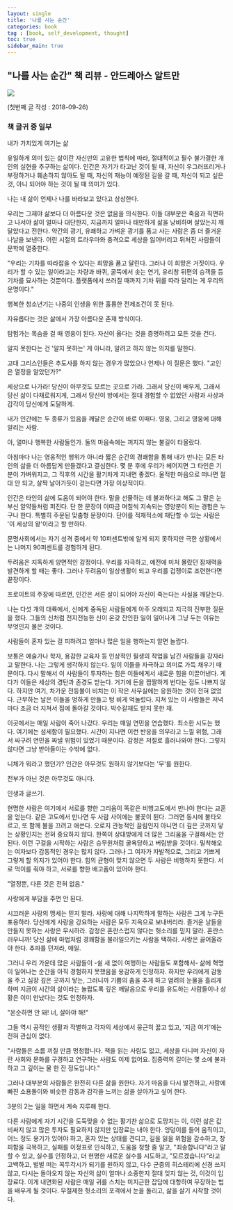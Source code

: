 ```yaml
---
layout: single
title: '나를 사는 순간'
categories: book
tag : [book, self_development, thought]
toc: true
sidebar_main: true
---
```




## "나를 사는 순간" 책 리뷰 - 안드레아스 알트만
![](https://image.aladin.co.kr/product/15270/51/cover500/k802533020_1.jpg)


(첫번째 글 작성 : 2018-09-26)
### 책 글귀 중 일부

내가 가치있게 여기는 삶

유일하게 의미 있는 삶이란 자신만의 고유한 법칙에 따라, 절대적이고 필수 불가결한 개인의 실현을 추구하는 삶이다.
인간은 자기가 타고난 것이 될 때, 자신이 우그러뜨리거나 부정하거나 훼손하지 않아도 될 때, 자신의 재능이 예정된 길을 갈 때, 자신이 되고 싶은 것, 아니 되어야 하는 것이 될 때 의미가 있다. 

나는 내 삶이 언제나 나를 바라보고 있다고 상상한다.

우리는 그제야 삶보다 더 아름다운 것은 없음을 의식한다. 이들 대부분은 죽음과 직면하고 나서야 삶이 얼마나 대단한지, 지금까지 얼마나 태만하게 삶을 낭비하며 살았는지 깨달았다고 전한다. 약간의 광기, 유쾌하고 가벼운 광기를 품고 사는 사람은 좀 더 즐거운 나날을 보낸다. 어린 시절의 트라우마와 충격으로 세상을 잃어버리고 뒤처진 사람들이 문학에 열중한다. 

"우리는 기차를 따라잡을 수 있다는 희망을 품고 달린다. 그러나 이 희망은 거짓이다. 우리가 할 수 있는 일이라고는 차량과 바퀴, 굴뚝에서 솟는 연기, 유리창 뒤편의 승객들 등 기차를 묘사하는 것뿐이다. 플랫폼에서 쓰러질 때까지 기차 뒤를 따라 달리는 게 우리의 운명이다."

행복한 청소년기는 나중의 인생을 위한 훌륭한 전제조건이 못 된다.

자유롭다는 것은 삶에서 가장 아름다운 존재 방식이다.

탐험가는 목숨을 걸 때 영웅이 된다. 자신이 옳다는 것을 증명하려고 모든 것을 건다.

알지 못한다는 건 '알지 못하는' 게 아니라, 알려고 하지 않는 의지를 말한다.

고대 그리스인들은 추도사를 하지 않는 경우가 많았으나 언제나 이 질문은 했다. "고인은 열정을 알았던가?"

세상으로 나가라! 당신이 아무것도 모르는 곳으로 가라. 그래서 당신이 배우게, 그래서 당신 삶이 다채로워지게, 그래서 당신이 방에서는 절대 경험할 수 없었던 사람과 사상과 감각이 당신에게 도달하게.

내가 인간에는 두 종류가 있음을 깨달은 순간이 바로 이때다. 영웅, 그리고 영웅에 대해 알리는 사람.

아, 얼마나 행복한 사람들인가. 둘의 마음속에는 꺼지지 않는 불길이 타올랐다.

아침마다 나는 영웅적인 행위가 아니라 짧은 순간의 경쾌함을 통해 내가 만나는 모든 타인의 삶을 더 아름답게 만들겠다고 결심한다. 몇 분 후에 우리가 헤어지면 그 타인은 기분이 가벼워지고, 그 직후의 시간을 활기차게 지내면 좋겠다. 울적한 마음으로 떠나면 절대 안 되고, 살짝 날아가듯이 걷는다면 가장 이상적이다.

인간은 타인의 삶에 도움이 되어야 한다. 말을 선물하는 데 불과하다고 해도 그 말은 눈부신 알약들처럼 퍼진다. 단 한 문장이 이따금 며칠씩 지속되는 영양분이 되는 경험은 누구나 한다. 특별히 주문된 맞춤형 문장이다. 단어를 적재적소에 재단할 수 있는 사람은 '이 세상의 왕'이라고 할 만하다.

문명사회에서는 자기 성격 중에서 약 10퍼센트밖에 알게 되지 못하지만 극한 상황에서는 나머지 90퍼센트를 경험하게 된다.

두려움은 지독하게 양면적인 감정이다. 우리를 자극하고, 예전에 미처 몰랐던 잠재력을 발견하게 할 때는 좋다. 그러나 두려움이 일상생활이 되고 우리를 겁쟁이로 조련한다면 끝장이다.

프로이트의 주장에 따르면, 인간은 서른 살이 되어야 자신이 죽는다는 사실을 깨닫는다.

나는 다섯 개의 대륙에서, 신에게 중독된 사람들에게 아주 오래되고 지극히 진부한 질문을 했다. 그들의 신처럼 전지전능한 신이 온갖 잔인한 일이 일어나게 그냥 두는 이유는 무엇인지 물은 것이다.

사람들이 혼자 있는 걸 피하려고 얼마나 많은 일을 행하는지 알면 놀랍다.

보통은 예술가나 학자, 용감한 교육자 등 인상적인 필생의 작업을 남긴 사람들을 강자라고 말한다. 나는 그렇게 생각하지 않는다. 일이 이들을 자극하고 의미로 가득 채우기 때문이다. 다시 말해서 이 사람들이 투자하는 힘은 이들에게서 새로운 힘을 이끌어낸다. 게다가 이들은 세상의 경탄과 존경도 받는다. 거기에 돈을 짭짤하게 번다는 점도 나쁘지 않다. 하지만 여기, 차가운 전등불이 비치는 이 작은 사무실에는 응원하는 것이 전혀 없었다. 근무하는 날은 이들을 멍하게 만들고 텅 비게 억눌렀다. 지쳐 있는 이 사람들은 저녁마다 조금 더 지쳐서 집에 돌아갈 것이다. 박수갈채도 받지 못한 채.

이곳에서는 매일 사람이 죽어 나갔다. 우리는 매일 연민을 연습했다. 최소한 시도는 했다. 여기에는 섬세함이 필요했다. 시간이 지나면 이런 반응을 의무라고 느낄 위험, 그래서 싸구려 연민을 짜낼 위험이 있었기 때문이다. 감정은 저절로 흘러나와야 한다. 그렇지 않다면 그냥 받아들이는 수밖에 없다.

니체가 뭐라고 했던가? 인간은 아무것도 원하지 않기보다는 '무'를 원한다.

전부가 아닌 것은 아무것도 아니다.

인생과 글쓰기.

현명한 사람은 여기에서 서로를 향한 그리움이 똑같은 비행고도에서 만나야 한다는 교훈을 얻는다. 같은 고도에서 만나면 두 사람 사이에는 불꽃이 튄다. 그러면 동시에 불타오르고, 또 함께 불을 끄려고 애쓴다. 오로지 관능적인 끌림인지 아니면 더 깊은 곳까지 닿는 상황인지는 전혀 중요하지 않다. 한쪽이 상대방에게 더 많은 그리움을 구걸해서는 안 된다. 이런 구걸을 시작하는 사람은 승무원처럼 굴욕당하고 버림받을 것이다. 
밀착해오는 여자보다 감동적인 경우는 많지 않다. 그러나 그 여자가 자발적으로, 그리고 기쁘게 그렇게 할 의지가 있어야 한다. 힘의 균형이 맞지 않으면 두 사람은 비행하지 못한다. 서로 먹이를 줘야 하고, 서로를 향한 배고픔이 있어야 한다.

"열정뿐, 다른 것은 전혀 없음."

사랑에게 부담을 주면 안 된다.

시끄러운 사랑의 맹세는 믿지 말라. 
사랑에 대해 나지막하게 말하는 사람은 그게 누구든 포옹하라.
당신에게 사랑을 강요하는 사람은 모두 지옥으로 보내버리라.
즐거운 날들을 만들지 못하는 사랑은 무시하라.
감정은 혼란스럽지 않다는 헛소리를 믿지 말라. 혼란스러우니까!
당신 삶에 마법처럼 경쾌함을 불러일으키는 사람을 택하라.
사랑은 끓어올라야 한다.
추파를 던져라, 매일.

그러니 우리 가운데 많은 사람들이 -쉴 새 없이 여행하는 사람들도 포함해서- 삶에 혁명이 일어나는 순간을 아직 경험하지 못했음을 용감하게 인정하자. 하지만 우리에게 감동을 주고 심장 깊은 곳까지 닿는, 그러니까 기쁨의 춤을 추게 하고 염려의 눈물을 흘리게 하며 지금이 시간의 삶이라는 놀랍도록 깊은 깨달음으로 우리를 유도하는 사람들이나 상황은 이미 만났다는 것도 인정하자.

"온순하면 안 돼! 너, 살아야 해!"

그들 역시 공적인 생활과 작별하고 각자의 세상에서 뭉근히 꿇고 있고, '지금 여기'에는 전혀 관심이 없다. 

"사람들은 소름 끼칠 만큼 멍청합니다. 책을 읽는 사람도 없고, 세상을 다니며 자신이 자란 사회와 문화를 구경하고 연구하는 사람도 이제 없어요. 집중력의 길이는 몇 소에 불과하고 그 깊이는 물 한 잔 정도입니다."

그러나 대부분의 사람들은 완전히 다른 삶을 원한다. 자기 마음을 다시 발견하고, 사랑에 빠진 소용돌이와 비슷한 감동과 감각을 느끼는 삶을 살아가고 싶어 한다.

3분의 2는 일을 하면서 계속 지루해 한다.


다른 사람에게 자기 시간을 도둑맞을 수 없는 활기찬 삶으로 도망치는 이, 이런 삶은 값비싸지 않고 많은 투자도 필요하지 않지만 입장료는 내야 한다. 엉덩이를 들어 움직이고, 어느 정도 용기가 있어야 하고, 혼자 있는 상태를 견디고, 길을 잃을 위험을 감수하고, 창피함을 극복하고, 실패를 이정표로 인식하고, 도움을 청할 줄 알고, "죄송합니다"라고 말할 수 있고, 실수를 인정하고, 더 현명한 새로운 실수를 시도하고, "모르겠습니다"라고 고백하고, 벌벌 떠는 꼭두각시가 되기를 원하지 않고, 다수 군중의 히스테리에 신경 쓰지 않고, 다시는 돌아오지 않는 자신의 삶이 얼마나 소중한지 절대 잊지 않는 것, 이것이 입장료다.
 이게 내면화된 사람은 매일 귀를 스치는 미지근한 잡담에 대항하여 무장하는 법을 배우게 될 것이다. 무절제한 헛소리의 포격에서 눈을 돌리고, 삶을 살기 시작할 것이다.
